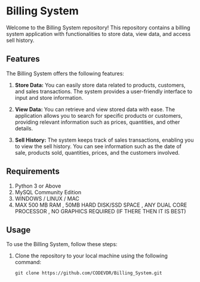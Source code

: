 # Billing System

Welcome to the Billing System repository! This repository contains a billing system application with functionalities to store data, view data, and access sell history.

## Features

The Billing System offers the following features:

1. **Store Data:** You can easily store data related to products, customers, and sales transactions. The system provides a user-friendly interface to input and store information.

2. **View Data:** You can retrieve and view stored data with ease. The application allows you to search for specific products or customers, providing relevant information such as prices, quantities, and other details.

3. **Sell History:** The system keeps track of sales transactions, enabling you to view the sell history. You can see information such as the date of sale, products sold, quantities, prices, and the customers involved.

## Requirements

1. Python 3 or Above
2. MySQL Community Edition
3. WINDOWS / LINUX / MAC
4. MAX 500 MB RAM , 50MB HARD DISK/SSD SPACE , ANY DUAL CORE PROCESSOR , NO GRAPHICS REQUIRED (IF THERE THEN IT IS BEST)

## Usage

To use the Billing System, follow these steps:

1. Clone the repository to your local machine using the following command:

   ```shell
   git clone https://github.com/CODEVDR/Billing_System.git
